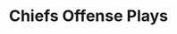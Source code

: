 ---
layout: playbook
title: Chiefs Offense Plays
team: chiefs
unit: offense
permalink: /chiefs/offense/
---